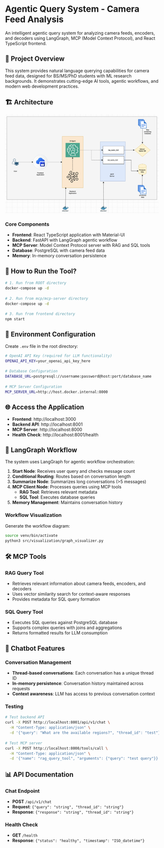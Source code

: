 # Agentic Query System - Camera Feed Analysis

An intelligent agentic query system for analyzing camera feeds, encoders, and decoders using LangGraph, MCP (Model Context Protocol), and React TypeScript frontend.

## 🎯 Project Overview

This system provides natural language querying capabilities for camera feed data, designed for BS/MS/PhD students with ML research backgrounds. It demonstrates cutting-edge AI tools, agentic workflows, and modern web development practices.

## 🏗️ Architecture

![Architecture Diagram](architecture.png)

### Core Components

- **Frontend**: React TypeScript application with Material-UI
- **Backend**: FastAPI with LangGraph agentic workflow
- **MCP Server**: Model Context Protocol server with RAG and SQL tools
- **Database**: PostgreSQL with camera feed data
- **Memory**: In-memory conversation persistence

## 🚀 How to Run the Tool?

```bash
# 1. Run from ROOT directory
docker-compose up -d

# 2. Run from mcp/mcp-server directory  
docker-compose up -d

# 3. Run from frontend directory
npm start
```

## 🔧 Environment Configuration

Create `.env` file in the root directory:

```bash
# OpenAI API Key (required for LLM functionality)
OPENAI_API_KEY=your_openai_api_key_here

# Database Configuration
DATABASE_URL=postgresql://username:password@host:port/database_name

# MCP Server Configuration
MCP_SERVER_URL=http://host.docker.internal:8000
```

## 🌐 Access the Application

- **Frontend**: http://localhost:3000
- **Backend API**: http://localhost:8001
- **MCP Server**: http://localhost:8000
- **Health Check**: http://localhost:8001/health


## 🤖 LangGraph Workflow

The system uses LangGraph for agentic workflow orchestration:

1. **Start Node**: Receives user query and checks message count
2. **Conditional Routing**: Routes based on conversation length
3. **Summarize Node**: Summarizes long conversations (>5 messages)
4. **MCP Client Node**: Processes queries using MCP tools
   - **RAG Tool**: Retrieves relevant metadata
   - **SQL Tool**: Executes database queries
5. **Memory Management**: Maintains conversation history

### Workflow Visualization

Generate the workflow diagram:

```bash
source venv/bin/activate
python3 src/visualization/graph_visualizer.py
```

## 🛠️ MCP Tools

### RAG Query Tool
- Retrieves relevant information about camera feeds, encoders, and decoders
- Uses vector similarity search for context-aware responses
- Provides metadata for SQL query formation

### SQL Query Tool
- Executes SQL queries against PostgreSQL database
- Supports complex queries with joins and aggregations
- Returns formatted results for LLM consumption

## 💬 Chatbot Features

### Conversation Management
- **Thread-based conversations**: Each conversation has a unique thread ID
- **In-memory persistence**: Conversation history maintained across requests
- **Context awareness**: LLM has access to previous conversation context


### Testing

```bash
# Test backend API
curl -X POST http://localhost:8001/api/v1/chat \
  -H "Content-Type: application/json" \
  -d '{"query": "What are the available regions?", "thread_id": "test"}'

# Test MCP server
curl -X POST http://localhost:8000/tools/call \
  -H "Content-Type: application/json" \
  -d '{"name": "rag_query_tool", "arguments": {"query": "test query"}}'
```

## 📊 API Documentation

### Chat Endpoint
- **POST** `/api/v1/chat`
- **Request**: `{"query": "string", "thread_id": "string"}`
- **Response**: `{"response": "string", "thread_id": "string"}`

### Health Check
- **GET** `/health`
- **Response**: `{"status": "healthy", "timestamp": "ISO_datetime"}`


